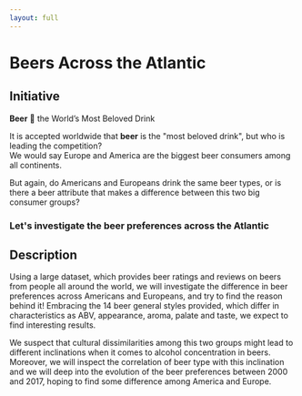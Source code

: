 ```yaml
---
layout: full
---
```


# Beers Across the Atlantic

## Initiative

**Beer** :beer:
the World’s Most Beloved Drink

It is accepted worldwide that **beer** is the "most beloved drink", but who is leading the competition?
<br>
We would say Europe and America are the biggest beer consumers among all continents.

But again, do Americans and Europeans drink the same beer types, or is there a beer attribute that makes a difference between this two big consumer groups?

### Let's investigate the beer preferences across the Atlantic

## Description

Using a large dataset, which provides beer ratings and reviews on beers from people all around the world, we will investigate the difference in beer preferences across Americans and Europeans, and try to find the reason behind it! Embracing the 14 beer general styles provided, which differ in characteristics as ABV, appearance, aroma, palate and taste, we expect to find interesting results.

We suspect that cultural dissimilarities among this two groups might lead to different inclinations when it comes to alcohol concentration in beers. Moreover, we will inspect the correlation of beer type with this inclination and we will deep into the evolution of the beer preferences between 2000 and 2017, hoping to find some difference among America and Europe.
